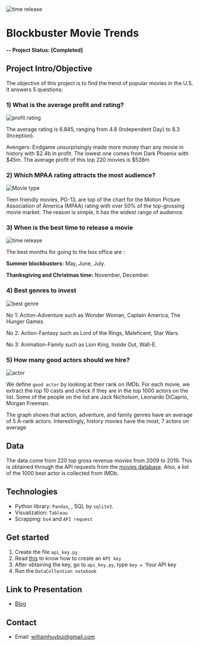 ![time release](https://github.com/williamhuybui/Blockbuster-Movie-Trends/blob/master/Picture/theater.jpg)
# Blockbuster Movie Trends

#### -- Project Status: [Completed]

## Project Intro/Objective
The objective of this project is to find the trend of popular movies in the U.S. It answers 5 questions:

### 1) What is the average profit and rating?

![profit rating](https://github.com/williamhuybui/Blockbuster-Movie-Trends/blob/master/Picture/profit_rating.png)

The average rating is 6.845, ranging from 4.8 (Independent Day) to 8.3 (Inception).

Avengers: Endgame unsurprisingly made more money than any movie in history with $2.4b in profit. The lowest one comes from Dark Phoenix with $45m. The average profit of this top 220 movies is $538m

### 2) Which MPAA rating attracts the most audience?
![Movie type](https://github.com/williamhuybui/Blockbuster-Movie-Trends/blob/master/Picture/movie_type.png)

Teen friendly movies, PG-13, are top of the chart for the Motion Picture Association of America (MPAA) rating with over 50% of the top-grossing movie market. The reason is simple, it has the widest range of audience.

### 3) When is the best time to release a movie
![time release](https://github.com/williamhuybui/Blockbuster-Movie-Trends/blob/master/Picture/time_release.png)

The best months for going to the box office are :

**Summer blockbusters:** May, June, July.

**Thanksgiving and Christmas time:**  November, December.

### 4) Best genres to invest

![best genre](https://github.com/williamhuybui/Blockbuster-Movie-Trends/blob/master/Picture/best_genre.png)

No 1: Action-Adventure such as Wonder Woman, Captain America, The Hunger Games.

No 2: Action-Fantasy such as Lord of the Rings, Maleficent, Star Wars.

No 3: Animation-Family such as Lion King, Inside Out, Wall-E.

### 5) How many good actors should we hire?

![actor](https://github.com/williamhuybui/Blockbuster-Movie-Trends/blob/master/Picture/top_actor.jpg)

We define `good actor` by looking at their rank on IMDb. For each movie, we extract the top 10 casts and check if they are in the top 1000 actors on the list. Some of the people on the list are Jack Nicholson, Leonardo DiCaprio, Morgan Freeman.

The graph shows that action, adventure, and family genres have an average of 5 A-rank actors. Interestingly, history movies have the most, 7 actors on average

## Data
The data come from 220 top gross revenue movies from 2009 to 2019. This is obtained through the API requests from the [movies database](https://www.themoviedb.org/). Also, a list of the 1000 best actor is collected from IMDb.

## Technologies
* Python library: `Pandas`, , SQL by `sqlite3`.
* Visualization: `Tableau`
* Scrapping: `bs4` and `API request`

## Get started

1) Create the file `api_key.py`
2) Read [this](https://www.themoviedb.org/faq/api) to know how to create an `API key`
3) After obtaining the key, go to `api_key.py`, type `key = `Your API key` `
4) Run the `DataCollention notebook`

## Link to Presentation
* [Blog](https://dev.to/williamhuybui/blockbuster-movie-trends-h94)

## Contact
* Email: williamhuybui@gmail.com
